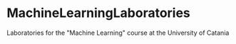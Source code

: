 # MachineLearningLaboratories
Laboratories for the "Machine Learning" course at the University of Catania
